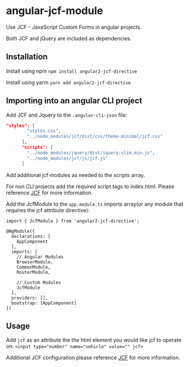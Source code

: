 # angular-jcf-module 
Use JCF - JavaScript Custom Forms in angular projects. 

Both JCF and jQuery are included as dependencies.

## Installation
Install using npm 
`npm install angular2-jcf-directive`

Install using yarm
`yarn add angular2-jcf-directive`

## Importing into an angular CLI project
Add JCF and Jquery to the `.angular-cli-json` file:
```JSON
"styles": [
        "styles.css",
        "../node_modules/jcf/dist/css/theme-minimal/jcf.css"
      ],
      "scripts": [
        "../node_modules/jquery/dist/jquery.slim.min.js",
        "../node_modules/jcf/js/jcf.js"
      ]
```
Add additional jcf modules as needed to the scripts array.

For non CLI projects add the required script tags to index.html. Please reference [JCF](https://github.com/w3co/jcf/blob/master/README.md) for more information.

Add the JcfModule to the `app.module.ts` imports array(or any module that requires the jcf attribute directive):
```
import { JcfModule } from 'angular2-jcf-directive';

@NgModule({
  declarations: [
    AppComponent
  ],
  imports: [
    // Angular Modules
    BrowserModule,
    CommonModule,
    RouterModule,

    // Custom Modules
    JcfModule
  ],
  providers: [],
  bootstrap: [AppComponent]
})
```

## Usage

Add `jcf` as an attribute the the html element you would like jcf to operate on:
`<input type="number" name="vehicle" value="" jcf>`

Additional JCF configuration please reference [JCF](https://github.com/w3co/jcf/blob/master/README.md) for more information.